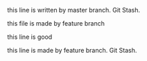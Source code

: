 this line is written by master branch. Git Stash.

this file is made by feature branch

this line is good

this line is made by feature branch. Git Stash.
